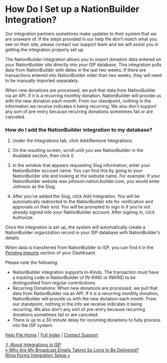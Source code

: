  How Do I Set up a NationBuilder Integration?
==========

Our integration partners sometimes make updates to their system that we are unaware of. If the steps provided in our help file don’t match what you see on their site, please contact our support team and we will assist you in getting the integration properly set up.

The NationBuilder integration allows you to import donation data entered on your NationBuilder site directly into your ISP database. This integration pulls data from NationBuilder with dates in the last two weeks. If there are transactions entered into NationBuilder older than two weeks, they will need to be manually imported separately.

When new donations are processed, we pull that data from NationBuilder via an API. If it is a recurring monthly donation, NationBuilder will provide us with the new donation each month. From our standpoint, nothing in the information we receive indicates it being recurring. We also don’t support any sort of pre-entry because recurring donations sometimes fail or are canceled.

### How do I add the NationBuilder integration to my database? ###

1. Under the Integrations tab, click Add/Remove Integrations.

2. On the resulting screen, scroll until you see NationBuilder in the Available section, then click it.

3. In the window that appears requesting Slug information, enter your NationBuilder account name. You can find this by going to your NationBuilder site and looking at the website name. For example: If your NationBuilder website was johnson.nation.builder.com, you would enter Johnson as the Slug.

4. After you’ve added the Slug, click Add Integration. You will be automatically redirected to the NationBuilder site for verification and approvals on their end. You will be prompted to sign in if you’re not already signed into your NationBuilder account. After signing in, click Authorize.

Once the integration is set up, the system will automatically create a NationBuilder organization record in your ISP database with NationBuilder’s details.

When data is transferred from NationBuilder to ISP, you can find it in the [Pending Imports](https://ispolitical.com/what-are-pending-imports-and-how-do-i-process-them/) section of your Dashboard. 

Please note the following:

* NationBuilder integration supports In-Kinds. The transaction must have a tracking code in NationBuilder of IN-KIND or INKIND to be distinguished from regular contributions.
* Recurring Donations: When new donations are processed, we pull that data from NationBuilder via an API. If it is a recurring monthly donation, NationBuilder will provide us with the new donation each month. From our standpoint, nothing in the info we receive indicates it being recurring. We also don’t any sort of pre-entry because recurring donations sometimes fail or are canceled.
* There is up to a 30 minute delay for incoming donations to fully process into the ISP system.

[Help File Home](/help/) | [Full Index](/Help-File-Directory/) | [Contact Support](mailto:support@ISPolitical.com)

[⇑ About Integrations in ISP](/About-Integrations-in-ISP)  
[« Why Are My Broadcast Emails Taking So Long to Be Delivered?](/Why-Are-My-Broadcast-Emails-Taking-So-Long-to-Be-Delivered)  
[Ninja Forms Integration Setup »](/Ninja-Forms-Integration-Setup)